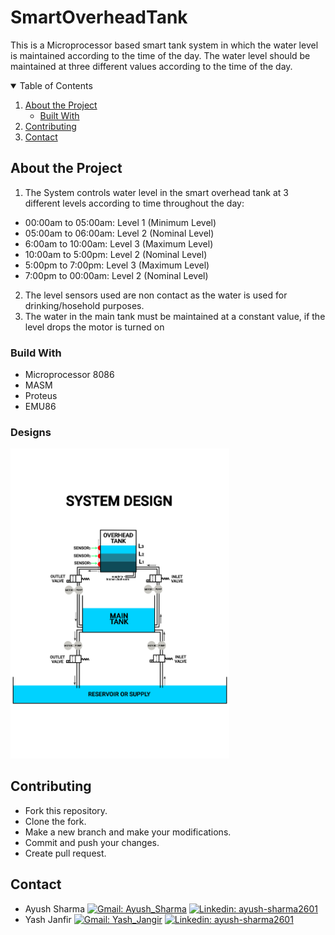 # SmartOverheadTank
This is a Microprocessor based smart tank system in which the water level is maintained according to the time of the day. The water level should be maintained at three different values according to the time of the day. 

<!-- TABLE OF CONTENTS -->
<details open="open">
  <summary>Table of Contents</summary>
  <ol>
    <li>
      <a href="#about-the-project">About the Project</a>
      <ul>
        <li><a href="#built-with">Built With</a></li>
      </ul>
    </li>
    <li><a href="#contributing">Contributing</a></li>
    <li><a href="#contact">Contact</a></li>
  </ol>
</details>

## About the Project

1. The System controls water level in the smart overhead tank at 3 different levels according to
time throughout the day:
- 00:00am to 05:00am: Level 1 (Minimum Level)
- 05:00am to 06:00am: Level 2 (Nominal Level)
- 6:00am to 10:00am: Level 3 (Maximum Level)
- 10:00am to 5:00pm: Level 2 (Nominal Level)
- 5:00pm to 7:00pm: Level 3 (Maximum Level)
- 7:00pm to 00:00am: Level 2 (Nominal Level)
2. The level sensors used are non contact as the water is used for drinking/hosehold purposes.
3. The water in the main tank must be maintained at a constant value, if the level drops the motor is turned on


### Build With

- Microprocessor 8086
- MASM
- Proteus
- EMU86

### Designs

<p align="start">
  <img src="https://github.com/ayush-sharma2601/SmartOverheadTank/blob/143cc685633fa6535048cfc14e16b34d9dac4b60/SYSTEM%20DESIGN%20updated%20(1).png?raw=true" width="350" title="hover text">
</p>


## Contributing
- Fork this repository.
- Clone the fork.
- Make a new branch and make your modifications.
- Commit and push your changes.
- Create pull request.

## Contact


- Ayush Sharma [![Gmail: Ayush_Sharma](https://img.shields.io/badge/gmail-%23D14836.svg?&style=plastic&logo=gmail&logoColor=white)](mailto:ayushsh2601@gmail.com) [![Linkedin: ayush-sharma2601](https://img.shields.io/badge/-Ayush_Sharma-blue?style=flat-square&logo=Linkedin&logoColor=white&link=https://www.linkedin.com/in/ayush-sharma-07a571197)](https://www.linkedin.com/in/ayush-sharma-07a571197/)
- Yash Janfir [![Gmail: Yash_Jangir](https://img.shields.io/badge/gmail-%23D14836.svg?&style=plastic&logo=gmail&logoColor=white)](mailto:offjangir@gmail.com) [![Linkedin: ayush-sharma2601](https://img.shields.io/badge/-Ayush_Sharma-blue?style=flat-square&logo=Linkedin&logoColor=white&link=https://www.linkedin.com/in/ayush-sharma-07a571197)](https://www.linkedin.com/in/yash-jangir-6a71651a1/)

